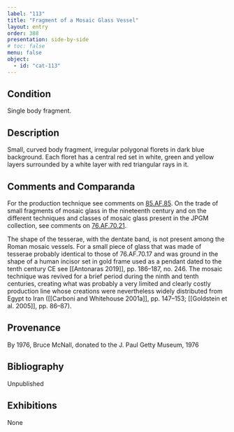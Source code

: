 ```yaml
---
label: "113"
title: "Fragment of a Mosaic Glass Vessel"
layout: entry
order: 388
presentation: side-by-side
# toc: false
menu: false
object:
  - id: "cat-113"
---
```


## Condition

Single body fragment.

## Description

Small, curved body fragment, irregular polygonal florets in dark blue background. Each floret has a central red set in white, green and yellow layers surrounded by a white layer with red triangular rays in it.

## Comments and Comparanda

For the production technique see comments on [85.AF.85](#cat). On the trade of small fragments of mosaic glass in the nineteenth century and on the different techniques and classes of mosaic glass present in the JPGM collection, see comments on [76.AF.70.21](#cat).

The shape of the tesserae, with the dentate band, is not present among the Roman mosaic vessels. For a small piece of glass that was made of tesserae probably identical to those of 76.AF.70.17 and was ground in the shape of a human incisor set in gold frame used as a pendant dated to the tenth century CE see [[Antonaras 2019]], pp. 186–187, no. 246. The mosaic technique was revived for a brief period during the ninth and tenth centuries, creating what was probably a very limited and clearly costly production line whose creations were nevertheless widely distributed from Egypt to Iran ([[Carboni and Whitehouse 2001a]], pp. 147–153; [[Goldstein et al. 2005]], pp. 86–87).

## Provenance

By 1976, Bruce McNall, donated to the J. Paul Getty Museum, 1976

## Bibliography

Unpublished

## Exhibitions

None